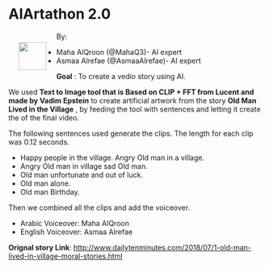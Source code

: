 # AIArtathon 2.0

<img src="https://github.com/AsmaaAlrefae/AIArtathon2/blob/main/End%20Image.png?raw=true" style="float: left; margin: 20px; height: 55px" img style="height; 200px width; 200px">


By:

* Maha AlQroon (@MahaQ3)- AI expert
* Asmaa Alrefae (@AsmaaAlrefae)- AI expert


__Goal__ : 
To create a vedio story using AI.


We used __Text to Image tool that is Based on CLIP + FFT from Lucent and made by Vadim Epstein__ to create artificial artwork from the story __Old Man Lived in the Village__ , by feeding the tool with sentences and letting it create the of the final video.

The following sentences used generate the clips. The length for each clip was 0.12 seconds.

* Happy people in the village. Angry Old man in a village.
* Angry Old man in village sad Old man.
* Old man unfortunate and out of luck. 
* Old man alone.
* Old man Birthday.

Then we combined all the clips and add the voiceover.

* Arabic Voiceover: Maha AlQroon
* English Voiceover: Asmaa Alrefae

__Orignal story Link__: http://www.dailytenminutes.com/2018/07/1-old-man-lived-in-village-moral-stories.html
